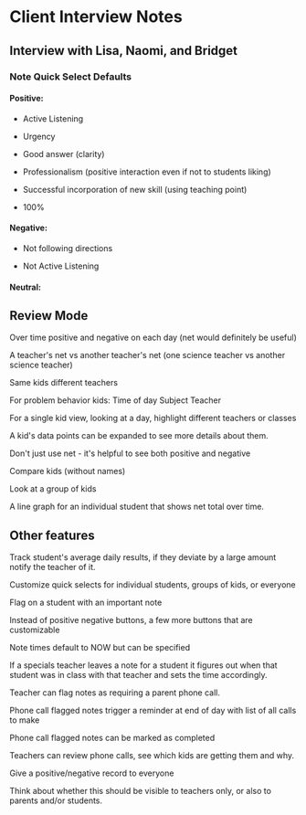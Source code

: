 # Client Interview Notes

## Interview with Lisa, Naomi, and Bridget

### Note Quick Select Defaults

#### Positive:

- Active Listening

- Urgency

- Good answer (clarity)

- Professionalism (positive interaction even if not to students liking)

- Successful incorporation of new skill (using teaching point)

- 100%


#### Negative: 

- Not following directions

- Not Active Listening


#### Neutral: 




## Review Mode

Over time positive and negative on each day (net would definitely be useful)

A teacher's net vs another teacher's net (one science teacher vs another science teacher)

Same kids different teachers


For problem behavior kids:
Time of day
Subject
Teacher

For a single kid view, looking at a day, highlight different teachers or classes

A kid's data points can be expanded to see more details about them.

Don't just use net - it's helpful to see both positive and negative

Compare kids (without names)

Look at a group of kids

A line graph for an individual student that shows net total over time.


## Other features

Track student's average daily results, if they deviate by a large amount notify the teacher of it.

Customize quick selects for individual students, groups of kids, or everyone

Flag on a student with an important note

Instead of positive negative buttons, a few more buttons that are customizable

Note times default to NOW but can be specified

If a specials teacher leaves a note for a student it figures out when that student was in class with that teacher and sets the time accordingly.

Teacher can flag notes as requiring a parent phone call. 

Phone call flagged notes trigger a reminder at end of day with list of all calls to make

Phone call flagged notes can be marked as completed

Teachers can review phone calls, see which kids are getting them and why.

Give a positive/negative record to everyone

Think about whether this should be visible to teachers only, or also to parents and/or students.